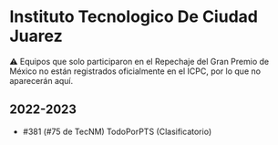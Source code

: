 # Instituto Tecnologico De Ciudad Juarez

:warning: Equipos que solo participaron en el Repechaje del Gran Premio de México no están registrados oficialmente en el ICPC, por lo que no aparecerán aquí.

## 2022-2023

- #381 (#75 de TecNM) TodoPorPTS (Clasificatorio)



